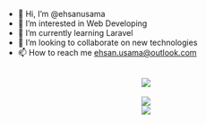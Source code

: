 - 👋 Hi, I’m @ehsanusama
- 👀 I’m interested in Web Developing
- 🌱 I’m currently learning Laravel
- 💞️ I’m looking to collaborate on new technologies
- 📫 How to reach me  ehsan.usama@outlook.com
<br>
<div align="center">
  <a href="https://github.com/ehsanusama">
    <img src="https://github-widgetbox.vercel.app/api/skills?languages=js,php,html,css,cpp,json,mysql&includeNames=true" />
  </a>
</div>
<br>
<div align="center">
    <a href="https://github.com/ehsanusama">
    <img src="https://github-widgetbox.vercel.app/api/skills?frameworks=react,bootstrap,tailwind,laravel&includeNames=true" />
  </a>
</div>

<div align="center">
    <a href="https://github.com/ehsanusama">
    <img src="https://github-widgetbox.vercel.app/api/skills?tools=git,docker,npm,firebase,wordpress,vercel,nodejs,heroku,apache,prettier&includeNames=true" />
  </a>
</div>
<!---
ehsanusama/ehsanusama is a ✨ special ✨ repository because its `README.md` (this file) appears on your GitHub profile.
You can click the Preview link to take a look at your changes.
--->
